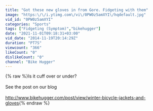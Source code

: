 ```yaml
---
title: "Got these new gloves in from Gore. Fidgeting with them"
image: "https:\/\/i.ytimg.com\/vi\/0PW0z5amXYI\/hqdefault.jpg"
vid_id: "0PW0z5amXYI"
categories: "Sports"
tags: ["Fidgeting (Symptom)","bikehugger"]
date: "2021-11-01T09:18:31+03:00"
vid_date: "2014-11-19T20:14:29Z"
duration: "PT7S"
viewcount: "366"
likeCount: "0"
dislikeCount: "0"
channel: "Bike Hugger"
---
```

{% raw %}Is it cuff over or under?<br /><br />See the post on our blog<br /><br /><a rel="nofollow" target="blank" href="http://www.bikehugger.com/post/view/winter-bicycle-jackets-and-gloves">http://www.bikehugger.com/post/view/winter-bicycle-jackets-and-gloves</a>{% endraw %}
